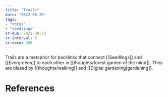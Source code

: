 ```yaml
---
title: "Trails"
date: "2022-08-20"
tags:
- "notes"
- "seedlings"
sr-due: 2022-08-23
sr-interval: 3
sr-ease: 250
---
```


Trails are a metaphor for backlinks that connect [[Seedlings]] and [[Evergreens]] to each other in [[thoughts/forest garden of the mind]]. They are blazed by [[thoughts/walking]] and [[Digital gardening|gardening]].

# References